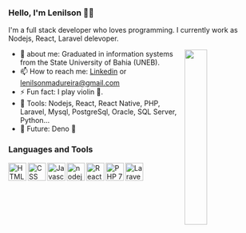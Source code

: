 ### Hello, I'm Lenilson 👋😉

<!--
**k2madureira/k2madureira** is a ✨ _special_ ✨ repository because its `README.md` (this file) appears on your GitHub profile.-->


  <p width="80%">I'm a full stack developer who loves programming. I currently work as Nodejs, React, Laravel delevoper.</p>
  <img src="https://1.bp.blogspot.com/-gnSlLqfzsDU/X1l-2JJWuTI/AAAAAAAAESo/d5s68kCBRcsKx1HMmQGcqosGgQ2QWFnbwCLcBGAsYHQ/s320/typingpng.png" width="30%" align="right">
  
- 🔎 about me: Graduated in information systems from the State University of Bahia (UNEB).
- 📫 How to reach me: [Linkedin](https://www.linkedin.com/in/lenilson-madureira-b6abb4120/) or lenilsonmadureira@gmail.com
- ⚡ Fun fact: I play violin 🎻.
- 🚀 Tools: Nodejs, React, React Native, PHP, Laravel, Mysql, PostgreSql, Oracle, SQL Server, Python...
- 🧭 Future: Deno 🤔

### Languages and Tools

<img align="left" alt="HTML" width="36px" src="https://1.bp.blogspot.com/-MktEmcIhaUo/X1pJyI7sF5I/AAAAAAAAES4/WAVlzYXuDzk06cmxKFIuEbVC8ZR59GiYQCLcBGAsYHQ/s320/html.png"/>
<img align="left" alt="CSS" width="36px" src="https://1.bp.blogspot.com/-53hRjZgd6CQ/X1pJyFZ7I8I/AAAAAAAAES8/nKHq60_sg9c3KLInGw0o66GiDIKgugqugCLcBGAsYHQ/s320/css.png"/>
<img align="left" alt="Javascript" width="36px" src="https://1.bp.blogspot.com/-AueWjrR05b8/X1pJyAmTpSI/AAAAAAAAES0/ERVWIX8almY4PxogIwY47CdIAqlcmE7yACLcBGAsYHQ/s320/js-logo.png"/>
<img align="left" alt="nodejs" width="36px" src="https://1.bp.blogspot.com/--R3X1OqDtAk/X1pJzC9XKnI/AAAAAAAAETE/YD1Vbt3lnHIHLRACllq1OzcAvyZkDDOwgCLcBGAsYHQ/s0/node-js.png"/>
<img align="left" alt="React" width="36px" src="https://1.bp.blogspot.com/-u0UiZP-NVsE/X1pJzvKBguI/AAAAAAAAETM/GsJXSk6dO7kdUM3YkChOia-1hwdutDKbQCLcBGAsYHQ/s320/react.png"/>
<img align="left" alt="PHP 7" width="36px" src="https://1.bp.blogspot.com/-3ncaMpmy7Uw/X1pJzHTO_2I/AAAAAAAAETI/oXz7oUq35XQGMrR0Iq7sqTBgzPsegNovwCLcBGAsYHQ/s320/php.png"/>
<img align="left" alt="Laravel" width="36px" src="https://1.bp.blogspot.com/-ggKgSRX9e2E/X1pJy8XQO6I/AAAAAAAAETA/FoQktoJuClIRccJ4RmdE0pF1KY0leVwgACLcBGAsYHQ/s0/laravel_logo.png"/>

